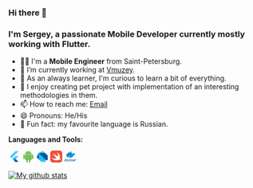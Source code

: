 ### Hi there 👋

### I'm Sergey, a passionate Mobile Developer currently mostly working with Flutter.

- 👨‍💻  I'm a **Mobile Engineer** from Saint-Petersburg.
- 🔭  I’m currently working at [Vmuzey](https://vmuzey.com/).
- 📖  As an always learner, I'm curious to learn a bit of everything.
- 💙  I enjoy creating pet project with implementation of an interesting methodologies in them.
- 📫  How to reach me: [Email](mailto:lnov.sergey@gmail.com)
- 😄  Pronouns: He/His
- 🤫  Fun fact: my favourite language is Russian.

**Languages and Tools:**  

<code><img height="24" src="https://raw.githubusercontent.com/github/explore/80688e429a7d4ef2fca1e82350fe8e3517d3494d/topics/flutter/flutter.png"></code>
<code><img height="24" src="https://raw.githubusercontent.com/github/explore/80688e429a7d4ef2fca1e82350fe8e3517d3494d/topics/android/android.png"></code>
<code><img height="24" src="https://raw.githubusercontent.com/github/explore/80688e429a7d4ef2fca1e82350fe8e3517d3494d/topics/dart/dart.png"></code>
<code><img height="24" src="https://raw.githubusercontent.com/github/explore/80688e429a7d4ef2fca1e82350fe8e3517d3494d/topics/swift/swift.png"></code>
<code><img height="24" src="https://raw.githubusercontent.com/github/explore/80688e429a7d4ef2fca1e82350fe8e3517d3494d/topics/docker/docker.png"></code>

[![My github stats](https://github-readme-stats.vercel.app/api?username=ln-sergey&count_private=true&theme=buefy&show_icons=true)](https://github.com/ln-sergey)
